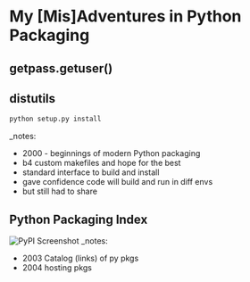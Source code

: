 


# My [Mis]Adventures in Python Packaging



## getpass.getuser()



## distutils
```bash
python setup.py install
```
_notes:
* 2000 - beginnings of modern Python packaging
* b4 custom makefiles and hope for the best
* standard interface to build and install
* gave confidence code will build and run in diff envs
* but still had to share



## Python Packaging Index
![PyPI Screenshot](https://api.pcloud.com/getpubthumb?code=ulHctalK&size=746x688)
_notes:
* 2003 Catalog (links) of py pkgs
* 2004 hosting pkgs



## 
<!--stackedit_data:
eyJoaXN0b3J5IjpbNDgzMTMyMzA4LDI1NTAxNDkxNywtMjExOT
ExOTY1NF19
-->